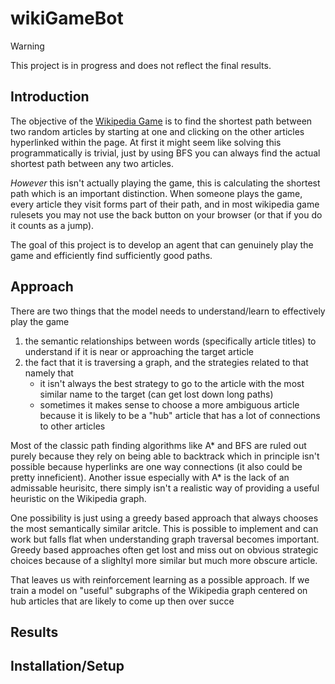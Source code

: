 # **wikiGameBot**

> [!WARNING]  
> This project is in progress and does not reflect the final results.

## Introduction

The objective of the [Wikipedia Game](https://en.wikipedia.org/wiki/Wikipedia:Wiki_Game) is to find the shortest path between two random articles by starting at one and clicking on the other articles hyperlinked within the page. At first it might seem like solving this programmatically is trivial, just by using BFS you can always find the actual shortest path between any two articles. 

*_However_* this isn't actually playing the game, this is calculating the shortest path which is an important distinction. When someone plays the game, every article they visit forms part of their path, and in most wikipedia game rulesets you may not use the back button on your browser (or that if you do it counts as a jump).

The goal of this project is to develop an agent that can genuinely play the game and efficiently find sufficiently good paths. 

## Approach
There are two things that the model needs to understand/learn to effectively play the game
1. the semantic relationships between words (specifically article titles) to understand if it is near or approaching the target article
2. the fact that it is traversing a graph, and the strategies related to that namely that
   - it isn't always the best strategy to go to the article with the most similar name to the target (can get lost down long paths)
   - sometimes it makes sense to choose a more ambiguous article because it is likely to be a "hub" article that has a lot of connections to other articles

Most of the classic path finding algorithms like A* and BFS are ruled out purely because they rely on being able to backtrack which in principle isn't possible because hyperlinks are one way connections (it also could be pretty inneficient). Another issue especially with A* is the lack of an admissable heurisitc, there simply isn't a realistic way of providing a useful heuristic on the Wikipedia graph.

One possibility is just using a greedy based approach that always chooses the most semantically similar aritcle. This is possible to implement and can work but falls flat when understanding graph traversal becomes important. Greedy based approaches often get lost and miss out on obvious strategic choices because of a slighltyl more similar but much more obscure article.

That leaves us with reinforcement learning as a possible approach. If we train a model on "useful" subgraphs of the Wikipedia graph centered on hub articles that are likely to come up then over succe 

## Results

## Installation/Setup


